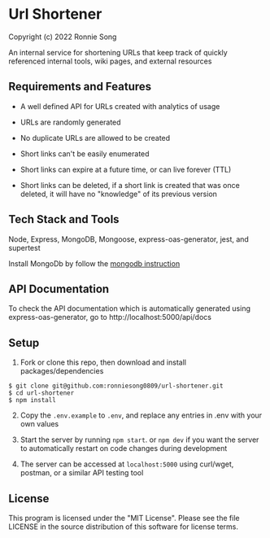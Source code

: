 # Url Shortener

Copyright (c) 2022 Ronnie Song

An internal service for shortening URLs that keep track of quickly referenced internal tools, wiki pages, and external resources

## Requirements and Features

- A well defined API for URLs created with analytics of usage

- URLs are randomly generated

- No duplicate URLs are allowed to be created

- Short links can't be easily enumerated

- Short links can expire at a future time, or can live forever (TTL)

- Short links can be deleted, if a short link is created that was once deleted, it will have no "knowledge" of its previous version

## Tech Stack and Tools

Node, Express, MongoDB, Mongoose, express-oas-generator, jest, and supertest

Install MongoDb by follow the [mongodb instruction](https://docs.mongodb.com/manual/installation/)

## API Documentation

To check the API documentation which is automatically generated using express-oas-generator, go to http://localhost:5000/api/docs

## Setup

1. Fork or clone this repo, then download and install packages/dependencies

```
$ git clone git@github.com:ronniesong0809/url-shortener.git
$ cd url-shortener
$ npm install
```

2. Copy the `.env.example` to `.env`, and replace any entries in .env with your own values

3. Start the server by running `npm start`. or `npm dev` if you want the server to automatically restart on code changes during development

4. The server can be accessed at `localhost:5000` using curl/wget, postman, or a similar API testing tool

## License
This program is licensed under the "MIT License". Please see the file LICENSE in the source distribution of this software for license terms.